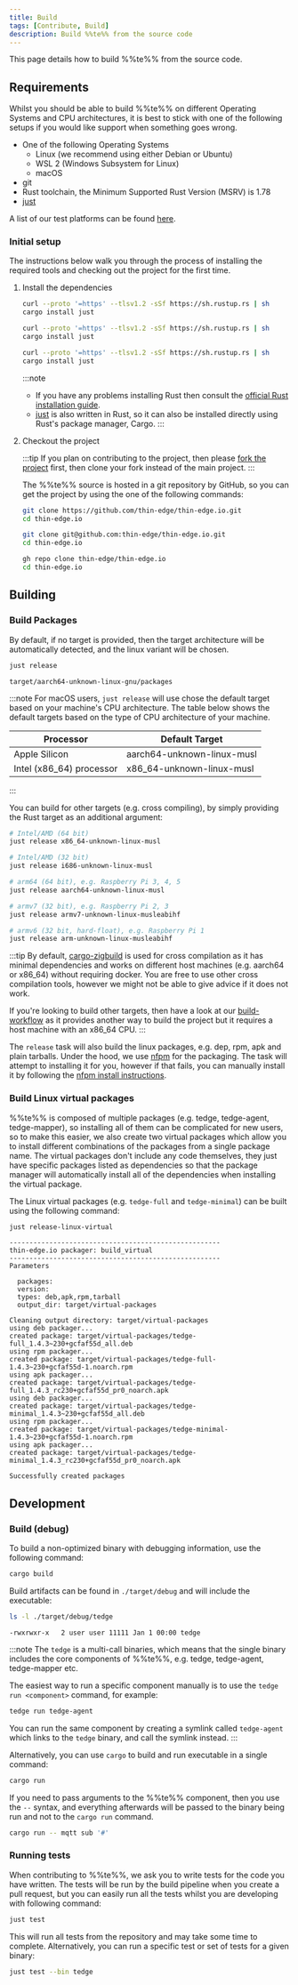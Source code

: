```yaml
---
title: Build
tags: [Contribute, Build]
description: Build %%te%% from the source code
---
```


This page details how to build %%te%% from the source code.

## Requirements

Whilst you should be able to build %%te%% on different Operating Systems and CPU architectures, it is best to stick with one of the following setups if you would like support when something goes wrong.

* One of the following Operating Systems
    * Linux (we recommend using either Debian or Ubuntu)
    * WSL 2 (Windows Subsystem for Linux)
    * macOS
* git
* Rust toolchain, the Minimum Supported Rust Version (MSRV) is 1.78
* [just](https://github.com/casey/just)

A list of our test platforms can be found [here](../references/supported-platforms.md).

### Initial setup

The instructions below walk you through the process of installing the required tools and checking out the project for the first time.

1. Install the dependencies

    ```sh tab={"label":"macOS"}
    curl --proto '=https' --tlsv1.2 -sSf https://sh.rustup.rs | sh
    cargo install just
    ```

    ```sh tab={"label":"Linux"}
    curl --proto '=https' --tlsv1.2 -sSf https://sh.rustup.rs | sh
    cargo install just
    ```

    ```sh tab={"label":"WSL2"}
    curl --proto '=https' --tlsv1.2 -sSf https://sh.rustup.rs | sh
    cargo install just
    ```

    :::note
    
    * If you have any problems installing Rust then consult the [official Rust installation guide](https://www.rust-lang.org/tools/install).
    * [just](https://just.systems/) is also written in Rust, so it can also be installed directly using Rust's package manager, Cargo.
    :::


2. Checkout the project

    :::tip
    If you plan on contributing to the project, then please [fork the project](https://docs.github.com/en/pull-requests/collaborating-with-pull-requests/working-with-forks/fork-a-repo) first, then clone your fork instead of the main project.
    :::

    The %%te%% source is hosted in a git repository by GitHub, so you can get the project by using the one of the following commands:

    ```sh tab={"label":"HTTPS"}
    git clone https://github.com/thin-edge/thin-edge.io.git
    cd thin-edge.io
    ```

    ```sh tab={"label":"SSH"}
    git clone git@github.com:thin-edge/thin-edge.io.git
    cd thin-edge.io
    ```

    ```sh tab={"label":"GitHub CLI"}
    gh repo clone thin-edge/thin-edge.io
    cd thin-edge.io
    ```

    

## Building

### Build Packages

By default, if no target is provided, then the target architecture will be automatically detected, and the linux variant will be chosen.

```sh
just release
```

```text title="Output"
target/aarch64-unknown-linux-gnu/packages
```

:::note
For macOS users, `just release` will use chose the default target based on your machine's CPU architecture. The table below shows the default targets based on the type of CPU architecture of your machine.

|Processor|Default Target|
|---|--------------|
|Apple Silicon|aarch64-unknown-linux-musl|
|Intel (x86_64) processor|x86_64-unknown-linux-musl|
:::

You can build for other targets (e.g. cross compiling), by simply providing the Rust target as an additional argument:

```sh
# Intel/AMD (64 bit)
just release x86_64-unknown-linux-musl

# Intel/AMD (32 bit)
just release i686-unknown-linux-musl

# arm64 (64 bit), e.g. Raspberry Pi 3, 4, 5
just release aarch64-unknown-linux-musl

# armv7 (32 bit), e.g. Raspberry Pi 2, 3
just release armv7-unknown-linux-musleabihf

# armv6 (32 bit, hard-float), e.g. Raspberry Pi 1
just release arm-unknown-linux-musleabihf
```

:::tip
By default, [cargo-zigbuild](https://github.com/rust-cross/cargo-zigbuild) is used for cross compilation as it has minimal dependencies and works on different host machines (e.g.  aarch64 or x86_64) without requiring docker. You are free to use other cross compilation tools, however we might not be able to give advice if it does not work.

If you're looking to build other targets, then have a look at our [build-workflow](https://github.com/thin-edge/thin-edge.io/blob/main/.github/workflows/build-workflow.yml) as it provides another way to build the project but it requires a host machine with an x86_64 CPU.
:::

The `release` task will also build the linux packages, e.g. dep, rpm, apk and plain tarballs. Under the hood, we use [nfpm](https://github.com/goreleaser/nfpm) for the packaging. The task will attempt to installing it for you, however if that fails, you can manually install it by following the [nfpm install instructions](https://nfpm.goreleaser.com/install/).

### Build Linux virtual packages

%%te%% is composed of multiple packages (e.g. tedge, tedge-agent, tedge-mapper), so installing all of them can be complicated for new users, so to make this easier, we also create two virtual packages which allow you to install different combinations of the packages from a single package name. The virtual packages don't include any code themselves, they just have specific packages listed as dependencies so that the package manager will automatically install all of the dependencies when installing the virtual package.

The Linux virtual packages (e.g. `tedge-full` and `tedge-minimal`) can be built using the following command:

```sh
just release-linux-virtual
```

```text title="Output"
-----------------------------------------------------
thin-edge.io packager: build_virtual
-----------------------------------------------------
Parameters

  packages: 
  version: 
  types: deb,apk,rpm,tarball
  output_dir: target/virtual-packages

Cleaning output directory: target/virtual-packages
using deb packager...
created package: target/virtual-packages/tedge-full_1.4.3~230+gcfaf55d_all.deb
using rpm packager...
created package: target/virtual-packages/tedge-full-1.4.3~230+gcfaf55d-1.noarch.rpm
using apk packager...
created package: target/virtual-packages/tedge-full_1.4.3_rc230+gcfaf55d_pr0_noarch.apk
using deb packager...
created package: target/virtual-packages/tedge-minimal_1.4.3~230+gcfaf55d_all.deb
using rpm packager...
created package: target/virtual-packages/tedge-minimal-1.4.3~230+gcfaf55d-1.noarch.rpm
using apk packager...
created package: target/virtual-packages/tedge-minimal_1.4.3_rc230+gcfaf55d_pr0_noarch.apk

Successfully created packages
```

## Development

### Build (debug)

To build a non-optimized binary with debugging information, use the following command:

```sh
cargo build
```

Build artifacts can be found in `./target/debug` and will include the executable:

```sh
ls -l ./target/debug/tedge
```

```text title="Output"
-rwxrwxr-x   2 user user 11111 Jan 1 00:00 tedge
```

:::note
The `tedge` is a multi-call binaries, which means that the single binary includes the core components of %%te%%, e.g. tedge, tedge-agent, tedge-mapper etc.

The easiest way to run a specific component manually is to use the `tedge run <component>` command, for example:

```sh
tedge run tedge-agent
```

You can run the same component by creating a symlink called `tedge-agent` which links to the `tedge` binary, and call the symlink instead.
:::

Alternatively, you can use `cargo` to build and run executable in a single command:

```sh
cargo run
```

If you need to pass arguments to the %%te%% component, then you use the `--` syntax, and everything afterwards will be passed to the binary being run and not to the `cargo run` command.

```sh
cargo run -- mqtt sub '#'
```

### Running tests

When contributing to %%te%%, we ask you to write tests for the code you have written. The tests will be run by the build pipeline when you create a pull request, but you can easily run all the tests whilst you are developing with following command:

```sh
just test
```

This will run all tests from the repository and may take some time to complete. Alternatively, you can run a specific test or set of tests for a given binary:

```sh
just test --bin tedge
```
